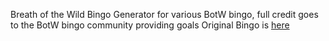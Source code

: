 Breath of the Wild Bingo
Generator for various BotW bingo, full credit goes to the BotW bingo community providing goals
Original Bingo is [here](https://github.com/lepelog/botw-bingo) 